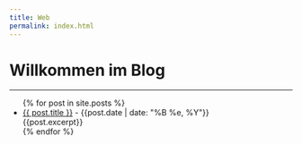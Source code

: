```yaml
---
title: Web
permalink: index.html
---
```

# Willkommen im Blog

<hr />
<ul>
  {% for post in site.posts %}
    <li>
      <a href="{{ post.url }}">{{ post.title }}</a> - {{post.date | date: "%B %e, %Y"}}<br />
      {{post.excerpt}}
    </li>
  {% endfor %}
</ul>
